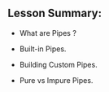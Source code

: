 ## Lesson Summary:

- What are Pipes ?

- Built-in Pipes.

- Building Custom Pipes.

- Pure vs Impure Pipes.
